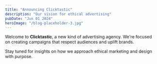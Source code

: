 ```yaml
---
title: "Announcing Clicktastic"
description: "Our vision for ethical advertising"
pubDate: "Jun 01 2024"
heroImage: "/blog-placeholder-3.jpg"
---
```



Welcome to **Clicktastic**, a new kind of advertising agency. We're focused on creating campaigns that respect audiences and uplift brands.

Stay tuned for insights on how we approach ethical marketing and design with purpose.
